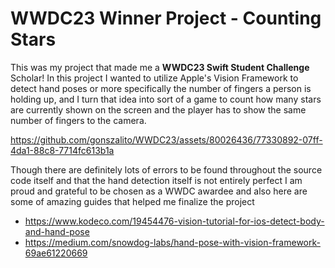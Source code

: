 #  WWDC23 Winner Project - Counting Stars

This was my project that made me a **WWDC23 Swift Student Challenge** Scholar! In this project I wanted to utilize Apple's Vision Framework to detect hand poses or more specifically the number of fingers a person is holding up, and I turn that idea into sort of a game to count how many stars are currently shown on the screen and the player has to show the same number of fingers to the camera. 

https://github.com/gonszalito/WWDC23/assets/80026436/77330892-07ff-4da1-88c8-7714fc613b1a

Though there are definitely lots of errors to be found throughout the source code itself and that the hand detection itself is not entirely perfect I am proud and grateful to be chosen as a WWDC awardee and also here are some of amazing guides that helped me finalize the project

 - https://www.kodeco.com/19454476-vision-tutorial-for-ios-detect-body-and-hand-pose
 - https://medium.com/snowdog-labs/hand-pose-with-vision-framework-69ae61220669
